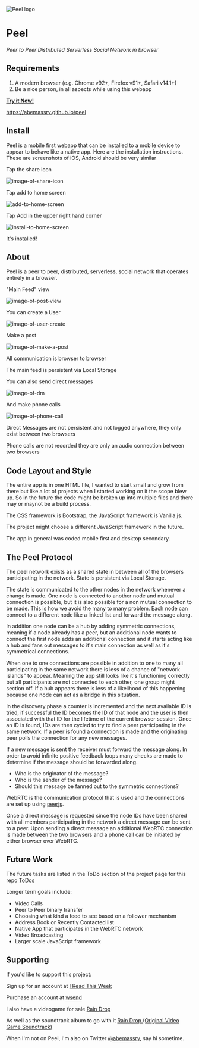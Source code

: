 ![Peel logo](https://wsnd.io/Vq36uXaT/peel-banner.png)
# Peel
*Peer to Peer Distributed Serverless Social Network in browser*

## Requirements
1. A modern browser (e.g. Chrome v92+, Firefox v91+, Safari v14.1+)
2. Be a nice person, in all aspects while using this webapp

**[Try it Now!](https://abemassry.github.io/peel)**

https://abemassry.github.io/peel

## Install
Peel is a mobile first webapp that can be installed to a mobile device to
appear to behave like a native app. Here are the installation instructions.
These are screenshots of iOS, Android should be very similar

Tap the share icon

![image-of-share-icon](https://wsnd.io/9zBALN80/share-button.jpeg)

Tap add to home screen

![add-to-home-screen](https://wsnd.io/Yqupnzss/install-to-homescreen.jpeg)

Tap Add in the upper right hand corner

![install-to-home-screen](https://wsnd.io/8fdsyzaW/install-screenshot.png)

It's installed!

## About
Peel is a peer to peer, distributed, serverless, social network that
operates entirely in a browser.

"Main Feed" view

![image-of-post-view](https://wsnd.io/rNIGzxfi/screenshot.png)

You can create a User

![image-of-user-create](https://wsnd.io/BTxTDb89/screenshot.png)

Make a post

![image-of-make-a-post](https://wsnd.io/RGmf2ux1/screenshot.png)


All communication is browser to browser

The main feed is persistent via Local Storage

You can also send direct messages

![image-of-dm](https://wsnd.io/lR3pOfVV/screenshot.png)

And make phone calls

![image-of-phone-call](https://wsnd.io/Swtm0VqW/screenshot.png)

Direct Messages are not persistent and not logged anywhere, they only
exist between two browsers

Phone calls are not recorded they are only an audio connection between
two browsers

## Code Layout and Style

The entire app is in one HTML file, I wanted to start small and grow from there
but like a lot of projects when I started working on it the scope blew up. So
in the future the code might be broken up into multiple files and there may or
maynot be a build process.

The CSS framework is Bootstrap, the JavaScript framework is Vanilla.js.

The project might choose a different JavaScript framework in the future.

The app in general was coded mobile first and desktop secondary.

## The Peel Protocol

The peel network exists as a shared state in between all of the browsers
participating in the network. State is persistent via Local Storage.

The state is communicated to the other nodes in the network whenever
a change is made. One node is connected to another node and mutual
connection is possible, but it is also possible for a non mutual
connection to be made. This is how we avoid the many to many problem.
Each node can connect to a different node like a linked list and forward
the message along.

In addition one node can be a hub by adding symmetric connections,
meaning if a node already has a peer, but an additional node wants to
connect the first node adds an additional connection and it starts
acting like a hub and fans out messages to it's main connection as well
as it's symmetrical connections.

When one to one connections are possible in addition to one to many all
participating in the same network there is less of a chance of "network
islands" to appear. Meaning the app still looks like it's functioning
correctly but all participants are not connected to each other, one
group might section off. If a hub appears there is less of a likelihood
of this happening because one node can act as a bridge in this
situation.

In the discovery phase a counter is incremented and the next available
ID is tried, if successful the ID becomes the ID of that node and the
user is then associated with that ID for the lifetime of the current
browser session. Once an ID is found, IDs are then cycled to try to find
a peer participating in the same network. If a peer is found
a connection is made and the originating peer polls the connection for
any new messages.

If a new message is sent the receiver must forward the message along. In
order to avoid infinite positive feedback loops many checks are made to
determine if the message should be forwarded along.

* Who is the originator of the message?
* Who is the sender of the message?
* Should this message be fanned out to the symmetric connections?


WebRTC is the communication protocol that is used and the connections
are set up using [peerjs](https://peerjs.com/).

Once a direct message is requested since the node IDs have been shared
with all members participating in the network a direct message can be
sent to a peer. Upon sending a direct message an additional WebRTC
connection is made between the two browsers and a phone call can be
initiated by either browser over WebRTC.

## Future Work

The future tasks are listed in the ToDo section of the project page for this
repo [ToDos](https://github.com/abemassry/peel/projects/1)

Longer term goals include:
* Video Calls
* Peer to Peer binary transfer
* Choosing what kind a feed to see based on a follower mechanism
* Address Book or Recently Contacted list
* Native App that participates in the WebRTC network
* Video Broadcasting
* Larger scale JavaScript framework

## Supporting

If you'd like to support this project:

Sign up for an account at [I Read This Week](https://www.ireadthisweek.com)

Purchase an account at [wsend](https://wsend.net)

I also have a videogame for sale [Rain Drop](https://abemassry.itch.io/rain-drop)

As well as the soundtrack album to go with it [Rain Drop (Original Video Game
Soundtrack)](https://abemassry.bandcamp.com/album/rain-drop-original-video-game-soundtrack)

When I'm not on Peel, I'm also on Twitter
[@abemassry](https://twitter.com/abemassry), say hi sometime.

